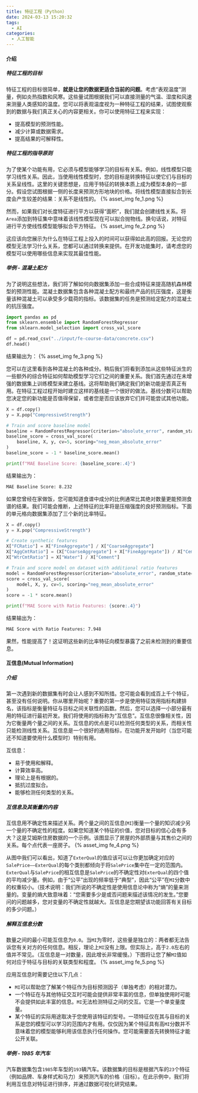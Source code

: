 ```yaml
---
title: 特征工程（Python）
date: 2024-03-13 15:20:32
tags:
  - AI
categories:
  - 人工智能
---
```


#### 介绍

##### 特征工程的目标

特征工程的目标很简单，**就是让您的数据更适合当前的问题**。考虑“表观温度”测量，例如炎热指数和风寒。这些量试图根据我们可以直接测量的气温、湿度和风速来测量人类感知的温度。您可以将表观温度视为一种特征工程的结果，试图使观察到的数据与我们真正关心的内容更相关。你可以使用特征工程来实现：
- 提高模型的预测性能。
- 减少计算或数据需求。
- 提高结果的可解释性。
<!-- more -->

##### 特征工程的指导原则

为了使某个功能有用，它必须与模型能够学习的目标有关系。例如，线性模型只能学习线性关系。因此，当使用线性模型时，您的目标是转换特征以使它们与目标的关系呈线性。这里的关键思想是，应用于特征的转换本质上成为模型本身的一部分。假设您试图根据一侧的长度来预测方形地块的价格。将线性模型直接拟合到长度会产生较差的结果：关系不是线性的。
{% asset_img fe_1.png %}

然而，如果我们对长度特征进行平方以获得“面积”，我们就会创建线性关系。将`Area`添加到特征集中意味着该线性模型现在可以拟合抛物线。换句话说，对特征进行平方使线性模型能够拟合平方特征。
{% asset_img fe_2.png %}

这应该向您展示为什么在特征工程上投入的时间可以获得如此高的回报。无论您的模型无法学习什么关系，您都可以通过转换来提供。在开发功能集时，请考虑您的模型可以使用哪些信息来实现其最佳性能。
##### 举例 - 混凝土配方

为了说明这些想法，我们将了解如何向数据集添加一些合成特征来提高随机森林模型的预测性能。混凝土数据集包含各种混凝土配方和最终产品的抗压强度，这是衡量该种混凝土可以承受多少载荷的指标。该数据集的任务是预测给定配方的混凝土的抗压强度。
```python
import pandas as pd
from sklearn.ensemble import RandomForestRegressor
from sklearn.model_selection import cross_val_score

df = pd.read_csv("../input/fe-course-data/concrete.csv")
df.head()
```
结果输出为：
{% asset_img fe_3.png %}

您可以在这里看到各种混凝土的各种成分。稍后我们将看到添加从这些特征派生的一些额外的综合特征如何帮助模型学习它们之间的重要关系。我们首先通过在未增强的数据集上训练模型来建立基线。这将帮助我们确定我们的新功能是否真正有用。在特征工程过程开始时建立这样的基线是一个很好的做法。基线分数可以帮助您决定您的新功能是否值得保留，或者您是否应该放弃它们并可能尝试其他功能。
```python
X = df.copy()
y = X.pop("CompressiveStrength")

# Train and score baseline model
baseline = RandomForestRegressor(criterion="absolute_error", random_state=0)
baseline_score = cross_val_score(
    baseline, X, y, cv=5, scoring="neg_mean_absolute_error"
)
baseline_score = -1 * baseline_score.mean()

print(f"MAE Baseline Score: {baseline_score:.4}")
```
结果输出为：
```bash
MAE Baseline Score: 8.232
```
如果您曾经在家做饭，您可能知道食谱中成分的比例通常比其绝对数量更能预测食谱的结果。我们可能会推断，上述特征的比率将是压缩强度的良好预测指标。下面的单元格向数据集添加了三个新的比率特征。
```python
X = df.copy()
y = X.pop("CompressiveStrength")

# Create synthetic features
X["FCRatio"] = X["FineAggregate"] / X["CoarseAggregate"]
X["AggCmtRatio"] = (X["CoarseAggregate"] + X["FineAggregate"]) / X["Cement"]
X["WtrCmtRatio"] = X["Water"] / X["Cement"]

# Train and score model on dataset with additional ratio features
model = RandomForestRegressor(criterion="absolute_error", random_state=0)
score = cross_val_score(
    model, X, y, cv=5, scoring="neg_mean_absolute_error"
)
score = -1 * score.mean()

print(f"MAE Score with Ratio Features: {score:.4}")
```
结果输出为：
```bash
MAE Score with Ratio Features: 7.948
```
果然，性能提高了！这证明这些新的比率特征向模型暴露了之前未检测到的重要信息。

#### 互信息(Mutual Information)

##### 介绍

第一次遇到新的数据集有时会让人感到不知所措。您可能会看到成百上千个特征，甚至没有任何说明。你从哪里开始呢？重要的第一步是使用特征效用指标构建排名，该指标是衡量特征与目标之间关联性的函数。然后，您可以选择一小部分最有用的特征进行最初开发。我们将使用的指标称为“互信息”。互信息很像相关性，因为它衡量两个量之间的关系。互信息的优点是可以检测任何类型的关系，而相关性只能检测线性关系。互信息是一个很好的通用指标，在功能开发开始时（当您可能还不知道要使用什么模型时）特别有用。 

互信息：
- 易于使用和解释。
- 计算效率高。
- 理论上是有根据的。
- 抵抗过度拟合。
- 能够检测任何类型的关系。

##### 互信息及其衡量的内容

互信息用不确定性来描述关系。两个量之间的互信息(`MI`)衡量一个量的知识减少另一个量的不确定性的程度。如果您知道某个特征的价值，您对目标的信心会有多大？这是艾姆斯住房数据的一个示例。该图显示了房屋的外部质量与其售价之间的关系。每个点代表一座房子。
{% asset_img fe_4.png %}

从图中我们可以看出，知道了`ExterQual`的值应该可以让你更加确定对应的`SalePrice——ExterQual`的每个类别都倾向于将`SalePrice`集中在一定的范围内。`ExterQual`与`SalePrice`的相互信息是`SalePrice`的不确定性对`ExterQual`的四个值的平均减少量。例如，由于“公平”出现的频率低于“典型”，因此“公平”在`MI`分数中的权重较小。（技术说明：我们所说的不确定性是使用信息论中称为“熵”的量来测量的。变量的熵大致意味着：“您需要多少是或否问题来描述该情况的发生。”您要问的问题越多，您对变量的不确定性就越大。互信息是您期望该功能回答有关目标的多少问题。）

##### 解释互信息分数

数量之间的最小可能互信息为`0.0`。当`MI`为零时，这些量是独立的：两者都无法告诉您有关对方的任何信息。相反，理论上`MI`没有上限。但实际上，高于`2.0`左右的值并不常见。（互信息是一对数量，因此增长非常缓慢。）下图将让您了解`MI`值如何对应于特征与目标的关联类型和程度。
{% asset_img fe_5.png %}

应用互信息时需要记住以下几点：
- `MI`可以帮助您了解某个特征作为目标预测因子（单独考虑）的相对潜力。
- 一个特征在与其他特征交互时可能会提供非常丰富的信息，但单独使用时可能不会提供如此丰富的信息。`MI`无法检测特征之间的交互。它是一个单变量度量。
- 某个特征的实际用途取决于您使用该特征的型号。一项特征仅在其与目标的关系是您的模型可以学习的范围内才有用。仅仅因为某个特征具有高`MI`分数并不意味着您的模型能够利用该信息执行任何操作。您可能需要首先转换特征才能公开关联。

##### 举例 - 1985 年汽车

汽车数据集包含`1985`年车型的`193`辆汽车。该数据集的目标是根据汽车的`23`个特征（例如品牌、车身样式和马力）来预测汽车的价格（目标）。在此示例中，我们将利用互信息对特征进行排序，并通过数据可视化研究结果。